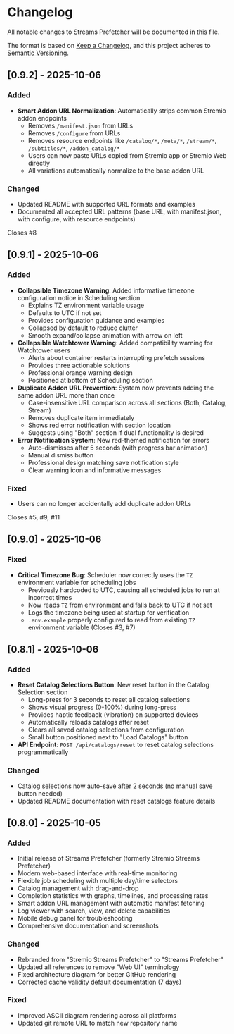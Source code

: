# Changelog

All notable changes to Streams Prefetcher will be documented in this file.

The format is based on [Keep a Changelog](https://keepachangelog.com/en/1.0.0/),
and this project adheres to [Semantic Versioning](https://semver.org/spec/v2.0.0.html).

## [0.9.2] - 2025-10-06

### Added
- **Smart Addon URL Normalization**: Automatically strips common Stremio addon endpoints
  - Removes `/manifest.json` from URLs
  - Removes `/configure` from URLs
  - Removes resource endpoints like `/catalog/*`, `/meta/*`, `/stream/*`, `/subtitles/*`, `/addon_catalog/*`
  - Users can now paste URLs copied from Stremio app or Stremio Web directly
  - All variations automatically normalize to the base addon URL

### Changed
- Updated README with supported URL formats and examples
- Documented all accepted URL patterns (base URL, with manifest.json, with configure, with resource endpoints)

Closes #8

## [0.9.1] - 2025-10-06

### Added
- **Collapsible Timezone Warning**: Added informative timezone configuration notice in Scheduling section
  - Explains TZ environment variable usage
  - Defaults to UTC if not set
  - Provides configuration guidance and examples
  - Collapsed by default to reduce clutter
  - Smooth expand/collapse animation with arrow on left
- **Collapsible Watchtower Warning**: Added compatibility warning for Watchtower users
  - Alerts about container restarts interrupting prefetch sessions
  - Provides three actionable solutions
  - Professional orange warning design
  - Positioned at bottom of Scheduling section
- **Duplicate Addon URL Prevention**: System now prevents adding the same addon URL more than once
  - Case-insensitive URL comparison across all sections (Both, Catalog, Stream)
  - Removes duplicate item immediately
  - Shows red error notification with section location
  - Suggests using "Both" section if dual functionality is desired
- **Error Notification System**: New red-themed notification for errors
  - Auto-dismisses after 5 seconds (with progress bar animation)
  - Manual dismiss button
  - Professional design matching save notification style
  - Clear warning icon and informative messages

### Fixed
- Users can no longer accidentally add duplicate addon URLs

Closes #5, #9, #11

## [0.9.0] - 2025-10-06

### Fixed
- **Critical Timezone Bug**: Scheduler now correctly uses the `TZ` environment variable for scheduling jobs
  - Previously hardcoded to UTC, causing all scheduled jobs to run at incorrect times
  - Now reads `TZ` from environment and falls back to UTC if not set
  - Logs the timezone being used at startup for verification
  - `.env.example` properly configured to read from existing `TZ` environment variable (Closes #3, #7)

## [0.8.1] - 2025-10-06

### Added
- **Reset Catalog Selections Button**: New reset button in the Catalog Selection section
  - Long-press for 3 seconds to reset all catalog selections
  - Shows visual progress (0-100%) during long-press
  - Provides haptic feedback (vibration) on supported devices
  - Automatically reloads catalogs after reset
  - Clears all saved catalog selections from configuration
  - Small button positioned next to "Load Catalogs" button
- **API Endpoint**: `POST /api/catalogs/reset` to reset catalog selections programmatically

### Changed
- Catalog selections now auto-save after 2 seconds (no manual save button needed)
- Updated README documentation with reset catalogs feature details

## [0.8.0] - 2025-10-05

### Added
- Initial release of Streams Prefetcher (formerly Stremio Streams Prefetcher)
- Modern web-based interface with real-time monitoring
- Flexible job scheduling with multiple day/time selectors
- Catalog management with drag-and-drop
- Completion statistics with graphs, timelines, and processing rates
- Smart addon URL management with automatic manifest fetching
- Log viewer with search, view, and delete capabilities
- Mobile debug panel for troubleshooting
- Comprehensive documentation and screenshots

### Changed
- Rebranded from "Stremio Streams Prefetcher" to "Streams Prefetcher"
- Updated all references to remove "Web UI" terminology
- Fixed architecture diagram for better GitHub rendering
- Corrected cache validity default documentation (7 days)

### Fixed
- Improved ASCII diagram rendering across all platforms
- Updated git remote URL to match new repository name
